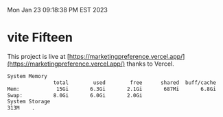 Mon Jan 23 09:18:38 PM EST 2023

# vite Fifteen


This project is live at [https://marketingpreference.vercel.app/](https://marketingpreference.vercel.app/) thanks to Vercel.

```bash
System Memory
               total        used        free      shared  buff/cache   available
Mem:            15Gi       6.3Gi       2.1Gi       687Mi       6.8Gi       8.0Gi
Swap:          8.0Gi       6.0Gi       2.0Gi
System Storage
313M	.
```
